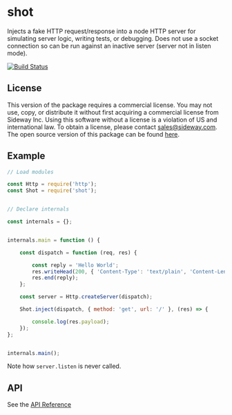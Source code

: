 # shot

Injects a fake HTTP request/response into a node HTTP server for simulating server logic, writing tests, or debugging. Does not use a socket
connection so can be run against an inactive server (server not in listen mode).

[![Build Status](https://travis-ci.org/hapijs/shot.svg?branch=v3-commercial)](https://travis-ci.org/hapijs/shot)

## License

This version of the package requires a commercial license. You may not use, copy, or distribute it without first acquiring a commercial license from Sideway Inc. Using this software without a license is a violation of US and international law. To obtain a license, please contact [sales@sideway.com](mailto:sales@sideway.com). The open source version of this package can be found [here](https://github.com/hapijs/shot).

## Example

```javascript
// Load modules

const Http = require('http');
const Shot = require('shot');


// Declare internals

const internals = {};


internals.main = function () {

    const dispatch = function (req, res) {

        const reply = 'Hello World';
        res.writeHead(200, { 'Content-Type': 'text/plain', 'Content-Length': reply.length });
        res.end(reply);
    };

    const server = Http.createServer(dispatch);

    Shot.inject(dispatch, { method: 'get', url: '/' }, (res) => {

        console.log(res.payload);
    });
};


internals.main();
```

Note how `server.listen` is never called.

## API

See the [API Reference](API.md)
